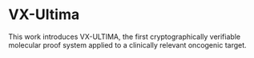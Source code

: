 # VX-Ultima
This work introduces VX-ULTIMA, the first cryptographically verifiable molecular proof system applied to a clinically relevant oncogenic target.
